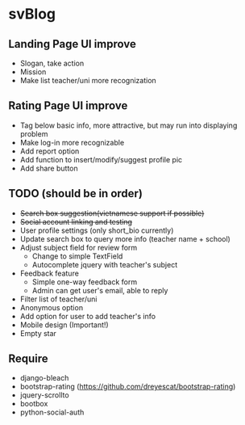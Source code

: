 # svBlog

## Landing Page UI improve

* Slogan, take action
* Mission
* Make list teacher/uni more recognization

## Rating Page UI improve

* Tag below basic info, more attractive, but may run into displaying problem
* Make log-in more recognizable
* Add report option
* Add function to insert/modify/suggest profile pic
* Add share button

## TODO (should be in order)

* ~~Search box suggestion(vietnamese support if possible)~~
* ~~Social account linking and testing~~
* User profile settings (only short_bio currently)
* Update search box to query more info (teacher name + school)
* Adjust subject field for review form
	* Change to simple TextField
	* Autocomplete jquery with teacher's subject
* Feedback feature
	* Simple one-way feedback form
	* Admin can get user's email, able to reply
* Filter list of teacher/uni
* Anonymous option
* Add option for user to add teacher's info
* Mobile design (Important!)
* Empty star
  
## Require
* django-bleach
* bootstrap-rating (https://github.com/dreyescat/bootstrap-rating)
* jquery-scrollto
* bootbox
* python-social-auth